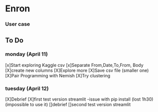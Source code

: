 # Enron
### User case

## To Do
### monday (April 11)
[x]Start exploring Kaggle csv
[x]Separate From,Date,To,From, Body
[X]create new columns
[X]Explore more
[X]Save csv file (smaller one)
[X]Pair Programming with Nemish
[X]Try clustering

### tuesday (April 12)
[X]Debrief
[X]first test version streamlit
    -issue with pip install (lost 1h30) (impossible to use it)
[]debrief
[]second test version streamlit